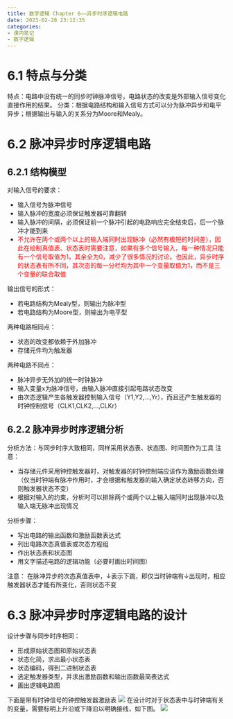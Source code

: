 ```yaml
---
title: 数字逻辑 Chapter 6——异步时序逻辑电路
date: 2023-02-28 23:12:35
categories:
- 课内笔记
- 数字逻辑
---
```

# 6.1 特点与分类

特点：电路中没有统一的同步时钟脉冲信号，电路状态的改变是外部输入信号变化直接作用的结果。
分类：根据电路结构和输入信号方式可以分为脉冲异步和电平异步；根据输出与输入的关系分为Moore和Mealy。

# 6.2 脉冲异步时序逻辑电路
## 6.2.1 结构模型
对输入信号的要求：
- 输入信号为脉冲信号
- 输入脉冲的宽度必须保证触发器可靠翻转
- 输入脉冲的间隔，必须保证前一个脉冲引起的电路响应完全结束后，后一个脉冲才能到来
- <font color=red>不允许在两个或两个以上的输入端同时出现脉冲（必然有极短的时间差），因此在绘制真值表、状态表时需要注意，如果有多个信号输入，每一种情况只能有一个信号取值为1，其余全为0，减少了很多情况的讨论。也因此，异步时序的状态表有所不同，其次态的每一分栏均为其中一个变量取值为1，而不是三个变量的联合取值</font>

输出信号的形式：
- 若电路结构为Mealy型，则输出为脉冲型
- 若电路结构为Moore型，则输出为电平型

两种电路相同点：
- 状态的改变都依赖于外加脉冲
- 存储元件均为触发器

两种电路不同点：
- 脉冲异步无外加的统一时钟脉冲
- 输入变量x为脉冲信号，由输入脉冲直接引起电路状态改变
- 由次态逻辑产生各触发器控制输入信号（Y1,Y2,...,Yr），而且还产生触发器的时钟控制信号（CLK1,CLK2,...,CLKr）

## 6.2.2 脉冲异步时序逻辑分析
分析方法：与同步时序大致相同，同样采用状态表、状态图、时间图作为工具
注意：
- 当存储元件采用钟控触发器时，对触发器的时钟控制端应该作为激励函数处理（仅当时钟端有脉冲作用时，才会根据和触发器的输入确定状态转移方向，否则触发器状态不变）
- 根据对输入的约束，分析时可以排除两个或两个以上输入端同时出现脉冲以及输入端无脉冲出现情况

分析步骤：
- 写出电路的输出函数和激励函数表达式
- 列出电路次态真值表或次态方程组
- 作出状态表和状态图
- 用文字描述电路的逻辑功能（必要时画出时间图）

注意：
在脉冲异步的次态真值表中，↓表示下跳，即仅当时钟端有↓出现时，相应触发器状态才能有所变化，否则状态不变

# 6.3 脉冲异步时序逻辑电路的设计
设计步骤与同步时序相同：
- 形成原始状态图和原始状态表
- 状态化简，求出最小状态表
- 状态编码，得到二进制状态表
- 选定触发器类型，并求出激励函数和输出函数最简表达式
- 画出逻辑电路图

下面是带有时钟信号的钟控触发器激励表
![](1.png)
在设计时对于状态表中与时钟端有关的变量，需要标明上升沿或下降沿以明确接线，如下图。
![](2.png)

